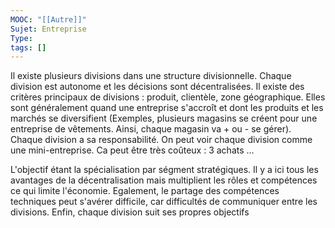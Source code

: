 ```yaml
---
MOOC: "[[Autre]]"
Sujet: Entreprise
Type: 
tags: []
---
```

Il existe plusieurs divisions dans une structure divisionnelle. Chaque division est autonome et les décisions sont décentralisées. Il existe des critères principaux de divisions : produit, clientèle, zone géographique. Elles sont généralement quand une entreprise s'accroît et dont les produits et les marchés se diversifient (Exemples, plusieurs magasins se créent pour une entreprise de vêtements. Ainsi, chaque magasin va + ou - se gérer). Chaque division a sa responsabilité. On peut voir chaque division comme une mini-entreprise.
Ca peut être très coûteux : 3 achats ...

L'objectif étant la spécialisation par ségment stratégiques. Il y a ici tous les avantages de la décentralisation mais multiplient les rôles et compétences ce qui limite l'économie. Egalement, le partage des compétences techniques peut s'avérer difficile, car difficultés de communiquer entre les divisions. Enfin, chaque division suit ses propres objectifs